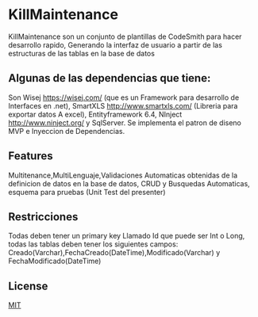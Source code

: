 # KillMaintenance
KillMaintenance son un conjunto de plantillas de CodeSmith para hacer desarrollo rapido,
Generando la interfaz de usuario a partir de las estructuras de las tablas en la base de datos

## Algunas de las dependencias que tiene:
Son Wisej https://wisej.com/ (que es un Framework para desarrollo de Interfaces en .net),
SmartXLS http://www.smartxls.com/ (Libreria para exportar datos A excel),
Entityframework 6.4,
NInject http://www.ninject.org/ y
SqlServer. Se implementa el patron de diseno MVP e Inyeccion  de Dependencias.
## Features
Multitenance,MultiLenguaje,Validaciones Automaticas obtenidas de la definicion de datos en la base de datos, CRUD y Busquedas Automaticas,
esquema para pruebas (Unit Test del presenter)
## Restricciones
Todas deben tener un primary key Llamado Id que puede ser Int o Long,
todas las tablas deben tener los siguientes campos:
Creado(Varchar),FechaCreado(DateTime),Modificado(Varchar) y FechaModificado(DateTime)
## License
[MIT](https://choosealicense.com/licenses/mit/)

